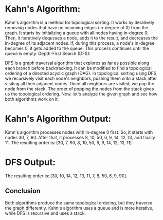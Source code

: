 

# Kahn's Algorithm:

Kahn's algorithm is a method for topological sorting. It works by iteratively removing nodes that have no incoming edges (in-degree of 0) from the graph.
It starts by initializing a queue with all nodes having in-degree 0. Then, it iteratively dequeues a node, adds it to the result, and decreases the in-degree of its adjacent nodes.
If, during this process, a node's in-degree becomes 0, it gets added to the queue. This process continues until the queue is empty.
Depth-First Search (DFS):

DFS is a graph traversal algorithm that explores as far as possible along each branch before backtracking. It can be modified to find a topological ordering of a directed acyclic graph (DAG).
In topological sorting using DFS, we recursively visit each node's neighbors, pushing them onto a stack after visiting all their adjacent nodes.
Once all neighbors are visited, we pop the node from the stack. The order of popping the nodes from the stack gives us the topological ordering.
Now, let's analyze the given graph and see how both algorithms work on it.
                         
# Kahn's Algorithm Output:

Kahn's algorithm processes nodes with in-degree 0 first. So, it starts with nodes 30, 7, 90.
After that, it processes 8, 10, 50, 6, 9, 14, 12, 13, and finally 11.
The resulting order is: [30, 7, 90, 8, 10, 50, 6, 9, 14, 12, 13, 11]

# DFS Output:
The resulting order is: [30, 10, 14, 12, 13, 11, 7, 8, 50, 6, 9, 90].

## Conclusion
Both algorithms produce the same topological ordering, but they traverse the graph differently. Kahn's algorithm uses a queue and is more iterative, while DFS is recursive and uses a stack.
